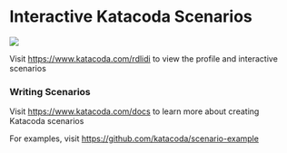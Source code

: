# Interactive Katacoda Scenarios

[![](http://shields.katacoda.com/katacoda/rdlidi/count.svg)](https://www.katacoda.com/rdlidi "Get your profile on Katacoda.com")

Visit https://www.katacoda.com/rdlidi to view the profile and interactive scenarios

### Writing Scenarios
Visit https://www.katacoda.com/docs to learn more about creating Katacoda scenarios

For examples, visit https://github.com/katacoda/scenario-example
